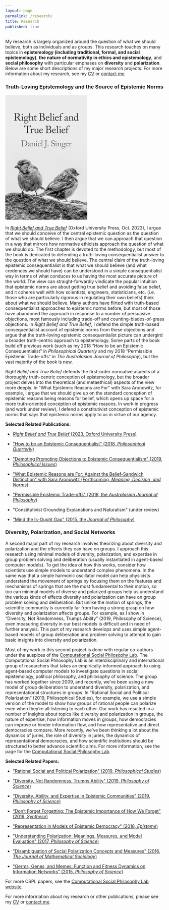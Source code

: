 ```yaml
---
layout: page
permalink: /research/
title: Research
published: true
---
```

My research is largely organized around the question of what we should believe, both as individuals and as groups. This research touches on many topics in **epistemology (including traditional, formal, and social epistemology)**, **the nature of normativity in ethics and epistemology**, and **social philosophy** with particular emphases on **diversity** and **polarization**. Below are some short descriptions of my major research projects.  For more information about my research, see my [CV](http://www.danieljsinger.com/cv/) or [contact me](http://www.danieljsinger.com/#contact).

### Truth-Loving Epistemology and the Source of Epistemic Norms

<dl class="captioned-img alignright" style="max-width:260px">
  
  <dt><a href="https://global.oup.com/academic/product/right-belief-and-true-belief-9780197660386?cc=us&lang=en&"><img src="/images/RBTB.jpg" alt="Picture of Right Belief and True Belief" /></a></dt>
  
</dl>

In [_Right Belief and True Belief_](https://global.oup.com/academic/product/right-belief-and-true-belief-9780197660386?cc=us&lang=en&) (Oxford University Press, Oct. 2023), I argue that we should conceive of the central epistemic question as the question of what we should believe. I then argue that we can approach that question in a way that mirrors how normative ethicists approach the question of what we should do. The first chapter is devoted to the methodology, but most of the book is dedicated to defending a truth-loving consequentialist answer to the question of what we should believe. The central claim of the truth-loving epistemic consequentialist is that what we should believe (and what credences we should have) can be understood in a simple consequentialist way in terms of what conduces to us having the most accurate picture of the world. The view can straight-forwardly vindicate the popular intuition that epistemic norms are about getting true belief and avoiding false belief, and it coheres well with how scientists, engineers, statisticians, etc. (i.e. those who are particularly rigorous in regulating their own beliefs) think about what we should believe. Many authors have flirted with truth-based consequentialist approaches to epistemic norms before, but most of those have abandoned the approach in response to a number of persuasive objections, most famously including trade-off and counting-blades-of-grass objections. In _Right Belief and True Belief_, I defend the simple truth-based consequentialist account of epistemic norms from these objections and argue that the truth-loving epistemic consequentialist picture can undergird a broader truth-centric approach to epistemology. Some parts of the book build off previous work (such as my 2018 “How to be an Epistemic Consequentialist” in _Philosophical Quarterly_ and my 2018 “Permissible Epistemic Trade-offs” in _The Australasian Journal of Philosophy_), but the vast majority of the book is new. 

_Right Belief and True Belief_ defends the first-order normative aspects of a thoroughly truth-centric conception of epistemology, but the broader project delves into the theoretical (and metaethical) aspects of the view more deeply. In "What Epistemic Reasons are For" with Sara Aronowitz, for example, I argue that we should give up on the standard conception of epistemic reasons being reasons for belief, which opens up space for a more truth-oriented conception of epistemic reasons. In work in progress (and work under review), I defend a constitutivist conception of epistemic norms that says that epistemic norms apply to us in virtue of our agency. 

**Selected Related Publications:**

- [_Right Belief and True Belief_ (2023, Oxford University Press)](https://global.oup.com/academic/product/right-belief-and-true-belief-9780197660386?cc=us&lang=en&)

- ["How to be an Epistemic Consequentialist" (2018, _Philosophical Quarterly_)](https://academic.oup.com/pq/advance-article/doi/10.1093/pq/pqx056/4791179?guestAccessKey=3b2ad95b-bb22-4a63-a900-bf5e940114bd)

- ["Demoting Promoting Objections to Epistemic Consequentialism" (2019, _Philosophical Issues_)](https://onlinelibrary.wiley.com/doi/abs/10.1111/phis.12153)

- ["What Epistemic Reasons are For: Against the Belief-Sandwich Distinction" with Sara Aronowitz (Forthcoming, _Meaning, Decision, and Norms_)](https://philpapers.org/archive/SINWER.pdf)

- ["Permissible Epistemic Trade-offs" (2018, the _Australasian Journal of Philosophy_)](https://www.tandfonline.com/doi/abs/10.1080/00048402.2018.1465987)

- "Constitutivist Grounding Explanations and Naturalism" (under review)

- ["Mind the Is-Ought Gap" (2015, the _Journal of Philosophy_)](https://www.pdcnet.org/pdc/bvdb.nsf/purchase?openform&fp=jphil&id=jphil_2015_0112_0004_0193_0210)



### Diversity, Polarization, and Social Networks

A second major part of my research involves theorizing about diversity and polarization and the effects they can have on groups. I approach this research using minimal models of diversity, polarization, and expertise in group problem solving and deliberation (usually instantiated in agent-based computer models). To get the idea of how this works, consider how scientists use simple models to understand complex phenomena. In the same way that a simple harmonic oscillator model can help physicists understand the movement of springs by focusing them on the features and mechanisms of springs that are the most fundamental to their motion, so too can minimal models of diverse and polarized groups help us understand the various kinds of effects diversity and polarization can have on group problem solving and deliberation. But unlike the motion of springs, the scientific community is currently far from having a strong grasp on how diversity and polarization affects groups. For example, as I show in “Diversity, Not Randomness, Trumps Ability” (2019, Philosophy of Science), even measuring diversity in our best models is difficult and in need of further analysis. This part of my research develops and uses simple agent-based models of group deliberation and problem solving to attempt to gain basic insights into diversity and polarization.

Most of my work in this second project is done with regular co-authors under the auspices of the [Computational Social Philosophy Lab](/CSPL/). The Computational Social Philosophy Lab is an interdisciplinary and international group of researchers that takes an empirically-informed approach to using agent-based computer models to investigate questions in social epistemology, political philosophy, and philosophy of science. The group has worked together since 2009, and recently, we’ve been using a new model of group deliberation to understand diversity, polarization, and representational structures in groups. In “Rational Social and Political Polarization” (2019, Philosophical Studies), for example, we use a simple version of the model to show how groups of rational people can polarize even when they’re all listening to each other. 
Our work has resulted in a number of insights about topics like diversity and polarization in groups, the nature of expertise, how information moves in groups, how democracies can improve or hinder information flow, and how representative and direct democracies compare. More recently, we've been thinking a lot about the dynamics of juries, the role of diversity in juries, the dynamics of representational democracies, and how scientific institutions should be structured to better advance scientific aims. For more information, see the page for the [Computational Social Philosophy Lab](/CSPL/).


**Selected Related Papers:**

- ["Rational Social and Political Polarization" (2019, _Philosophical Studies_)](https://link.springer.com/article/10.1007/s11098-018-1124-5)

- ["Diversity, Not Randomness, Trumps Ability" (2019, _Philosophy of Science_)](http://www.danieljsinger.com/papers/Singer%20-%20Diverstiy,%20Not%20Randomness,%20Trumps%20Ability%20(draft).pdf)

- ["Diversity, Ability, and Expertise in Epistemic Communities" (2019, _Philosophy of Science_)](https://www.journals.uchicago.edu/doi/pdfplus/10.1086/701070)

- [“Don’t Forget Forgetting: The Epistemic Importance of How We Forget" (2019, _Synthese_)](https://link.springer.com/article/10.1007/s11229-019-02409-0)

- ["Representation in Models of Epistemic Democracy" (2018, _Episteme_)](https://www.cambridge.org/core/journals/episteme/article/abs/representation-in-models-of-epistemic-democracy/DD99118293B04CCE5D0D124B660E7961)

- ["Understanding Polarization: Meanings, Measures, and Model Evaluation" (2017, _Philosophy of Science_)](https://www.journals.uchicago.edu/doi/abs/10.1086/688938)

- ["Disambiguation of Social Polarization Concepts and Measures" (2016, _The Journal of Mathematical Sociology_)](https://www.tandfonline.com/doi/abs/10.1080/0022250X.2016.1147443?journalCode=gmas20)

- ["Germs, Genes, and Memes: Function and Fitness Dynamics on Information Networks" (2015, _Philosophy of Science_)](https://www.journals.uchicago.edu/doi/abs/10.1086/680486)

For more CSPL papers, see the [Computational Social Philosophy Lab website](http://www.danieljsinger.com/CSPL/).



For more information about my research or other publications, please see my [CV](http://www.danieljsinger.com/cv/) or [contact me](http://www.danieljsinger.com/#contact).
